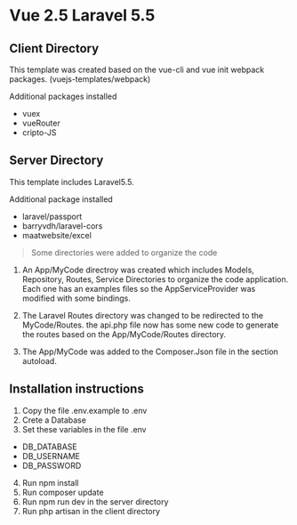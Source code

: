 # Vue 2.5 Laravel 5.5

## Client Directory
This template was created based on the vue-cli and vue init webpack packages. (vuejs-templates/webpack)

Additional packages installed 
- vuex
- vueRouter
- cripto-JS

## Server Directory
This template includes Laravel5.5.

Additional package installed 
- laravel/passport
- barryvdh/laravel-cors
- maatwebsite/excel


>Some directories were added to organize the code
1. An App/MyCode directroy was created which includes Models, Repository, Routes, Service Directories to organize the code application. Each one has an examples files so the AppServiceProvider was modified with some bindings.

2. The Laravel Routes directory was changed to be redirected to the MyCode/Routes. the api.php file now has some new code to generate the routes based on the App/MyCode/Routes directory.

3. The App/MyCode was added to the Composer.Json file in the section autoload.

## Installation instructions
1. Copy the file .env.example to .env
2. Crete a Database
3. Set these variables in the file .env
- DB_DATABASE 
- DB_USERNAME 
- DB_PASSWORD
4. Run npm install
5. Run composer update
6. Run npm run dev in the server directory
7. Run php artisan in the client directory


